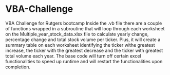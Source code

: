 # VBA-Challenge
VBA Challenge for Rutgers bootcamp
Inside the .vb file there are a couple of functions wrapped in a subroutine that will loop through each worksheet on the Multiple_year_stock_data.xlsx file to calculate yearly change, percentage change and total stock volume per ticker. 
Plus, it will create a summary table on each worksheet identifying the ticker withe greatest increase, the ticker with the greatest decrease and the ticker with greatest total volume each year.
The base code will turn off certain excel functionalities to speed up runtime and will restart the functionalities upon completion.
